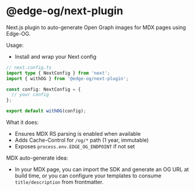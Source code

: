 # @edge-og/next-plugin

Next.js plugin to auto-generate Open Graph images for MDX pages using Edge-OG.

Usage:

- Install and wrap your Next config

```ts
// next.config.ts
import type { NextConfig } from 'next';
import { withOG } from '@edge-og/next-plugin';

const config: NextConfig = {
  // your config
};

export default withOG(config);
```

What it does:
- Ensures MDX RS parsing is enabled when available
- Adds Cache-Control for `/og/*` path (1 year, immutable)
- Exposes `process.env.EDGE_OG_ENDPOINT` if not set

MDX auto-generate idea:
- In your MDX page, you can import the SDK and generate an OG URL at build time, or you can configure your templates to consume `title/description` from frontmatter.

